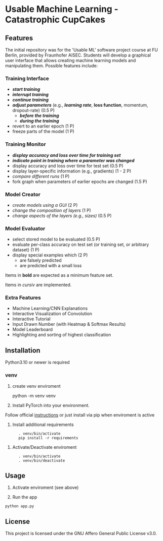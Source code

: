 # Usable Machine Learning - Catastrophic CupCakes

## Features

The initial repository was for the 'Usable ML' software project course at FU Berlin, provided by Fraunhofer AISEC.
Students will develop a graphical user interface that allows creating machine learning models and manipulating them. Possible features include:

### **Training Interface**
  
- ***start training***
- ***interrupt training***
- ***continue training***
- ***adjust parameters*** (e.g., ***learning rate***, **loss function**, momentum, dropout-rate) (0.5 P)
  - ***before the training***
  - ***during the training***
- revert to an earlier epoch (1 P)
- freeze parts of the model (1 P)
  
### **Training Monitor**

- ***display accuracy and loss over time for training set***
- ***indicate point in training where a parameter was changed***
- display accuracy and loss over time for test set (0.5 P)
- display layer-specific information (e.g., gradients) (1 - 2 P)
- *compare different runs* (1 P)
- fork graph when parameters of earlier epochs are changed (1.5 P)

### Model Creator

- *create models using a GUI* (2 P)
- *change the composition of layers* (1 P)
- *change aspects of the layers (e.g., sizes)* (0.5 P)

### Model Evaluator

- select stored model to be evaluated (0.5 P)
- evaluate per-class accuracy on test set (or training set, or arbitrary dataset) (1 P)
- display special examples which (2 P)
  - are falsely predicted
  - are predicted with a small loss

Items in **bold** are expected as a minimum feature set.

Items in *cursiv* are implemented.

### Extra Features

- Machine Learning/CNN Explanations
- Interactive Visualization of Convolution
- Interactive Tutorial
- Input Drawn Number (with Heatmap & Softmax Results)
- Model Leaderboard
- Highlighting and sorting of highest classification 

## Installation

Python3.10 or newer is required

### venv

1. create venv enviroment

      python -m venv venv

1. Install PyTorch into your environment.
  
Follow official [instructions](https://pytorch.org/get-started/locally/) or just install via pip when enviroment is active

1. Install additional requirements
```{bash}
      . venv/bin/activate
      pip install -r requirements
```
1. Activate/Deactivate enviroment
```{bash}
      . venv/bin/activate
      . venv/bin/deactivate
```
## Usage
  
1. Activate enviroment (see above)

1. Run the app

``` {bash}
python app.py
```

## License

This project is licensed under the GNU Affero General Public License v3.0.
